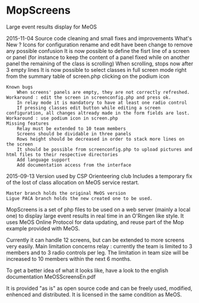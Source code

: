 # MopScreens
Large event results display for MeOS

2015-11-04 Source code cleaning and small fixes and improvements
	What's New ?
		Icons for configuration rename and edit have been change to remove any possible confusion
		It is now possible to define the fisrt line of a screen or panel (for instance to keep the content of a panel fixed while on another panel the remaining of the class is scrolling)
		When scrolling, stops now after 3 empty lines
		It is now possible to select classes in full screen mode right from the summary table of screen.php clicking on the podium icon
	
	Known bugs
		When screens' panels are empty, they are not correctly refreshed. Workaround : edit the screen in screenconfig.php and press ok.
		In relay mode it is mandatory to have at least one radio control
		If pressing classes edit button while editing a screen configuration, all changes altready made in the form fields are lost. Workaround : use podium icon in screen.php
	Missing features
		Relay must be extended to 10 team members
		Screens should be dividable in three panels
		Rows height should be decreased in order to stack more lines on the screen
		It should be possible from screenconfig.php to upload pictures and html files to their respective directories
		Add language support
		Add documentation access from the interface

2015-09-13 Version used by CSP Orienteering club
	Includes a temporary fix of the lost of class allocation on MeOS service restart.

    Master branch holds the original MeOS version
    Ligue PACA branch holds the new created one to be used.

MopScreens is a set of php files to be used on a web server (mainly a local one) to display large event results in real time in an O'Ringen like style. It uses MeOS Online Protocol for data updating, and reuse part of the Mop example provided with MeOS.

Currently it can handle 12 screens, but can be extended to more screens very easily. Main limitation concerns relay : currently the team is limited to 3 members and to 3 radio controls per leg. The limitation in team size will be increased to 10 members within the next 6 months.

To get a better idea of what it looks like, have a look to the english documentation MeOSScreensEn.pdf

It is provided "as is" as open source code and can be freely used, modified, enhenced and distributed. It is licensed in the same condition as MeOS.
